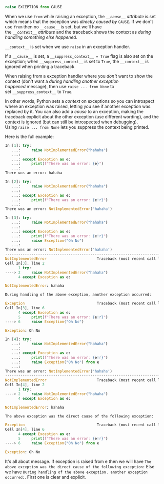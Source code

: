 ```python
raise EXCEPTION from CAUSE
```

When we use `from` while raising an exception, the _`__cause__` attribute_ is set which means that the exception was _directly caused by_ `CAUSE`. If we don't use `from` then no `__cause__` is set, but we'll have the _`__context__` attribute_ and the traceback shows the context as _during handling something else happened_.

`__context__` is set when we use `raise` in an exception handler.

If a `__cause__` is set, a `__suppress_context__ = True` flag is also set on the exception; when `__suppress_context__` is set to `True`, the `__context__` is ignored when printing a traceback.

When raising from a exception handler where you _don't_ want to show the context (don't want a _during handling another exception happened_ message), then use `raise ... from None` to set `__suppress_context__` to `True`.

In other words, Python sets a _context_ on exceptions so you can introspect where an exception was raised, letting you see if another exception was replaced by it. You can also add a _cause_ to an exception, making the traceback explicit about the other exception (use different wording), and the context is ignored (but can still be introspected when debugging). Using `raise ... from None` lets you suppress the context being printed.

Here is the full example:

```python
In [1]: try:
   ...:     raise NotImplementedError("hahaha")
   ...:
   ...: except Exception as e:
   ...:     print(f"There was an error: {e}")
   ...:
There was an error: hahaha

In [2]: try:
   ...:     raise NotImplementedError("hahaha")
   ...:
   ...: except Exception as e:
   ...:     print(f"There was an error: {e!r}")
   ...:
There was an error: NotImplementedError('hahaha')

In [3]: try:
   ...:     raise NotImplementedError("hahaha")
   ...:
   ...: except Exception as e:
   ...:     print(f"There was an error: {e!r}")
   ...:     raise Exception("Oh No")
   ...:
There was an error: NotImplementedError('hahaha')
---------------------------------------------------------------------------
NotImplementedError                       Traceback (most recent call last)
Cell In[3], line 2
      1 try:
----> 2     raise NotImplementedError("hahaha")
      4 except Exception as e:

NotImplementedError: hahaha

During handling of the above exception, another exception occurred:

Exception                                 Traceback (most recent call last)
Cell In[3], line 6
      4 except Exception as e:
      5     print(f"There was an error: {e!r}")
----> 6     raise Exception("Oh No")

Exception: Oh No

In [4]: try:
   ...:     raise NotImplementedError("hahaha")
   ...:
   ...: except Exception as e:
   ...:     print(f"There was an error: {e!r}")
   ...:     raise Exception("Oh No") from e
   ...:
There was an error: NotImplementedError('hahaha')
---------------------------------------------------------------------------
NotImplementedError                       Traceback (most recent call last)
Cell In[4], line 2
      1 try:
----> 2     raise NotImplementedError("hahaha")
      4 except Exception as e:

NotImplementedError: hahaha

The above exception was the direct cause of the following exception:

Exception                                 Traceback (most recent call last)
Cell In[4], line 6
      4 except Exception as e:
      5     print(f"There was an error: {e!r}")
----> 6     raise Exception("Oh No") from e

Exception: Oh No
```

It's all about message. If exception is raised from e then we will have `The above exception was the direct cause of the following exception:`
Else we have `During handling of the above exception, another exception occurred:`. First one is clear and explicit.
